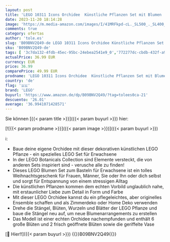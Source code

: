 ```yaml
---
layout: post
title: 'LEGO 10311 Icons Orchidee  Künstliche Pflanzen Set mit Blumen  Geschenk zu Weihnachten für Ehefrau oder Ehemann  Sie und Ihn  Modellbausatz für Erwachsene  Home und Zimmer-Deko  Botanische Sammlung'
date: 2023-11-20 18:14:28
image: 'https://m.media-amazon.com/images/I/41MRFkpd-cL._SL500_._SL400_.jpg'
comments: true
category: ofertas
author: 'tole.es'
slug: 'B09BNV2Q49-de LEGO 10311 Icons Orchidee Künstliche Pflanzen Set mit...'
sku: 'B09BNV2Q49-de'
tags: [ '3c7da132-4fdb-45ec-95bc-24ebea2541e9_0','772277dc-cbdb-432f-a915-25a321e9ed8c_0','772277dc-cbdb-432f-a915-25a321e9ed8c_3901','772277dc-cbdb-432f-a915-25a321e9ed8c_4401','Arborist Merchandising Root','Bauspielzeug & Konstruktionsspielzeug','Bauspielzeugsets','Bereit für den Schulanfang','Best Selling','Custom Stores','LEGO','Schulbedarf','Selektion1','Self Service','Special Features Stores','Spiele, Spielzeug und Sammlerstücke für große Kinder','Spielzeug','Stores','Xmas23 Most wanted Toys','e26659c6-d1cd-45cb-800b-2f9b432b8572_0','e26659c6-d1cd-45cb-800b-2f9b432b8572_5901','lego','​Bücher','🇩🇪', ]
actualPrice: 36.99 EUR
currency: EUR
price: 36.99
comparePrice: 49.99 EUR
prodname: 'LEGO 10311 Icons Orchidee  Künstliche Pflanzen Set mit Blumen  Geschenk zu Weihnachten für Ehefrau oder Ehemann  Sie und Ihn  Modellbausatz für Erwachsene  Home und Zimmer-Deko  Botanische Sammlung'
country: 'de'
flag: '🇩🇪'
brand: 'LEGO'
buyurl: 'https://www.amazon.de/dp/B09BNV2Q49/?tag=tolees0ca-21'
descuento: '26.01'
average: '36.9941071428571'
---
```


Sie können [{{< param title >}}]({{< param buyurl >}}) hier:

[![{{< param prodname >}}]({{< param image >}})]({{< param buyurl >}})

ℹ️:

- Baue deine eigene Orchidee mit dieser dekorativen künstlichen LEGO Pflanze - ein spezielles LEGO Set für Erwachsene
- In der LEGO Botanicals Collection sind Elemente versteckt, die von anderen Sets inspiriert sind - verusche alle zu finden!
- Dieses LEGO Blumen Set zum Basteln für Erwachsene ist ein tolles Weihnachtsgeschenk für Frauen, Männer, Sie oder Ihn oder dich selbst und sorgt für Entspannung von einem stressigen Alltag
- Die künstlichen Pflanzen kommen dem echten Vorbild unglaublich nahe, mit erstaunlicher Liebe zum Detail in Form und Farbe
- Mit dieser LEGO Orchidee kannst du ein pflegeleichtes, aber originelles Ensemble schaffen und als Zimmerdeko oder Home Deko verwenden
- Drehe die Stängel, Blüten, Wurzeln und Blätter der LEGO Pflanze und baue die Stängel neu auf, um neue Blumenarrangements zu erstellen
- Das Modell ist einer echten Orchidee nachempfunden und enthält 6 große Blüten und 2 frisch geöffnete Blüten sowie die geriffelte Vase

[🛒 Hier!!]({{< param buyurl >}})
{{<world>}}B09BNV2Q49{{</world>}}

